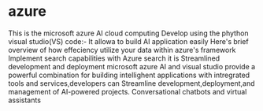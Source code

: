 # azure
This is the microsoft azure AI cloud computing
Develop using the phython visual studio(VS) code:-
It allowa to build AI application easily
Here's brief overview of how effeciency utilize your data within azure's framework
Implement search capabilities with Azure search
it is Streamlined development and deployment
microsoft azure AI and visual studio provide a powerful combination for building intellighent applications
with intregrated tools and services,developers can Streamline development,deployment,and management of AI-powered projects.
Conversational chatbots and virtual assistants
